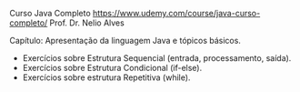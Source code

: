 Curso Java Completo
https://www.udemy.com/course/java-curso-completo/
Prof. Dr. Nelio Alves

Capítulo: Apresentação da linguagem Java e tópicos básicos. 
- Exercícios sobre Estrutura Sequencial (entrada, processamento, saída).
- Exercícios sobre Estrutura Condicional (if-else).
- Exercícios sobre estrutura Repetitiva (while).
